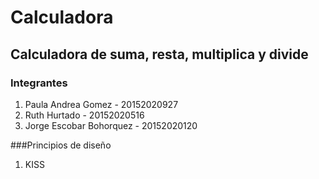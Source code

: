 # Calculadora
## Calculadora de suma, resta, multiplica y divide 
### Integrantes
1. Paula Andrea Gomez - 20152020927
2. Ruth Hurtado - 20152020516
3. Jorge Escobar Bohorquez - 20152020120

###Principios de diseño
1. KISS
